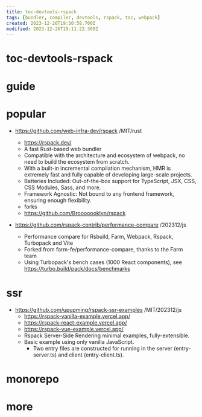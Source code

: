 ```yaml
---
title: toc-devtools-rspack
tags: [bundler, compiler, devtools, rspack, toc, webpack]
created: 2023-12-26T19:10:58.700Z
modified: 2023-12-26T19:11:22.389Z
---
```


# toc-devtools-rspack

# guide

# popular
- https://github.com/web-infra-dev/rspack /MIT/rust
  - https://rspack.dev/
  - A fast Rust-based web bundler 
  - Compatible with the architecture and ecosystem of webpack, no need to build the ecosystem from scratch.
  - With a built-in incremental compilation mechanism, HMR is extremely fast and fully capable of developing large-scale projects.
  - Batteries Included: Out-of-the-box support for TypeScript, JSX, CSS, CSS Modules, Sass, and more.
  - Framework Agnostic: Not bound to any frontend framework, ensuring enough flexibility.
  - forks
  - https://github.com/Brooooooklyn/rspack

- https://github.com/rspack-contrib/performance-compare /202312/js
  - Performance compare for Rsbuild, Farm, Webpack, Rspack, Turbopack and Vite
  - Forked from farm-fe/performance-compare, thanks to the Farm team
  - Using Turbopack's bench cases (1000 React components), see https://turbo.build/pack/docs/benchmarks
# ssr
- https://github.com/upupming/rspack-ssr-examples /MIT/202312/js
  - https://rspack-vanilla-example.vercel.app/
  - https://rspack-react-example.vercel.app/
  - https://rspack-vue-example.vercel.app/
  - Rspack Server-Side Rendering minimal examples, fully-extensible.
  - Basic example using only vanilla JavaScript.
    - Two entry files are constructed for running in the server (entry-server.ts) and client (entry-client.ts).
# monorepo

# more
